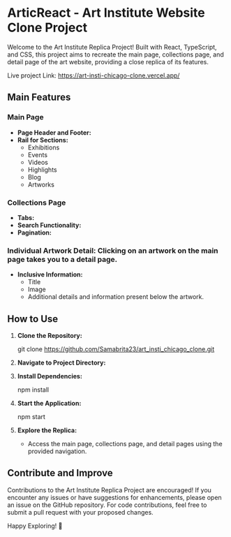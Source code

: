 # ArticReact - Art Institute Website Clone Project

Welcome to the Art Institute Replica Project! Built with React, TypeScript, and CSS, this project aims to recreate the main page, collections page, and detail page of the art website, providing a close replica of its features.

Live project Link: https://art-insti-chicago-clone.vercel.app/

## Main Features

### Main Page
- **Page Header and Footer:** 
- **Rail for Sections:**
  - Exhibitions
  - Events
  - Videos
  - Highlights
  - Blog
  - Artworks

### Collections Page
- **Tabs:** 
- **Search Functionality:** 
- **Pagination:**

### **Individual Artwork Detail:** Clicking on an artwork on the main page takes you to a detail page.

- **Inclusive Information:**
  - Title
  - Image
  - Additional details and information present below the artwork.

## How to Use

1. **Clone the Repository:**

   git clone https://github.com/Samabrita23/art_insti_chicago_clone.git

2. **Navigate to Project Directory:**
  

3. **Install Dependencies:**

   npm install


4. **Start the Application:**
 
   npm start


5. **Explore the Replica:**
   - Access the main page, collections page, and detail pages using the provided navigation.

## Contribute and Improve

Contributions to the Art Institute Replica Project are encouraged! If you encounter any issues or have suggestions for enhancements, please open an issue on the GitHub repository. For code contributions, feel free to submit a pull request with your proposed changes.

Happy Exploring! 🎨
